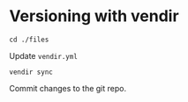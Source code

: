# Versioning with vendir
```
cd ./files
```
Update `vendir.yml`
```
vendir sync
```
Commit changes to the git repo.